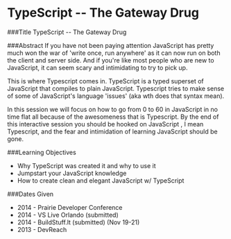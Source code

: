 TypeScript -- The Gateway Drug
==============
###Title
TypeScript -- The Gateway Drug

###Abstract
If you have not been paying attention JavaScript has pretty much won the war of 'write once, run anywhere' as it can now run on both the client and server side.  And if you're like most people who are new to JavaScript, it can seem scary and intimidating to try to pick up.
    
This is where Typescript comes in. TypeScript is a typed superset of JavaScript that compiles to plain JavaScript.  Typescript tries to make sense of some of JavaScript's language 'issues' (aka wth does that syntax mean).  
	
In this session we will focus on how to go from 0 to 60 in JavaScript in no time flat all because of the awesomeness that is Typescript. By the end of this interactive session you should be hooked on JavaScript , I mean Typescript, and the fear and intimidation of learning JavaScript should be gone.

###Learning Objectives
- Why TypeScript was created it and why to use it
- Jumpstart your JavaScript knowledge 
- How to create clean and elegant JavaScript w/ TypeScript

###Dates Given
- 2014 - Prairie Developer Conference
- 2014 - VS Live Orlando (submitted)
- 2014 - BuildStuff.lt (submitted) (Nov 19-21)
- 2013 - DevReach 
